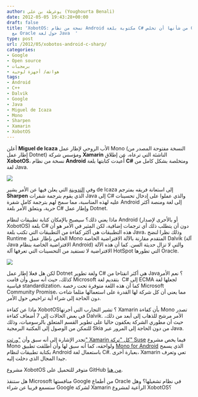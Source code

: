 ```yaml
---
author: يوغرطة بن علي (Youghourta Benali)
date: 2012-05-05 19:43:28+00:00
draft: false
title: 'XobotOS: نسخة من نظام Android مكتوبة بلغة C# من شأنها أن تخلص Google من مشاكلها
  مع Oracle حول لغة Java  '
type: post
url: /2012/05/xobotos-android-c-sharp/
categories:
- Google
- Open source
- برمجيات
- هواتف/ أجهزة لوحية
tags:
- Android
- C++
- Dalvik
- Google
- Java
- Miguel de Icaza
- Mono
- Sharpen
- Xamarin
- XobotOS
---
```


أعلن **Miguel de Icaza** الأب الروحي لإطار عمل Mono (النسخة مفتوحة المصدر من إطار عمل Dotnet) ومؤسس شركة **Xamarin** الناشئة التي ترعاه، عن إطلاق **XobotOS**، نسخة من نظام **Android** أُعيدت كتابتها بلغة **C#** ومتخلصة بشكل كامل من لغة Java.




[![](https://www.it-scoop.com/wp-content/uploads/2012/05/XobotOS.jpg)
](https://www.it-scoop.com/wp-content/uploads/2012/05/XobotOS.jpg)




وفي [التدوينة](http://blog.xamarin.com/2012/05/01/android-in-c-sharp/) التي يعلن فيها عن الأمر يشير de Icaza إلى استعانة فريقه بمترجم **Sharpen** الذي يقوم بترجمة شفرات Java إلى C# والذي عملوا على إدخال تحسينات عليه لهذه المناسبة، مما سمح لهم بترجمة كامل شفرة Android إلى لغة ومنصة أكثر حرية، ويتعلق الأمر بلغة C# وإطار عمل Dotnet.




ماذا يعني ذلك؟ سيصبح بالإمكان كتابة تطبيقات لنظام Android (أو بالأحرى لإصدار XobotOS) بلغة C# دون أن يتطلب ذلك أي ترجمات إضافية، لكن المثير في الأمر هو أن هذه التطبيقات هي أكثر كفاءة من التطبيقات التي تكتب بلغة Java، وذلك نظرا لنضج Runtime  الخاص بإطار عمل Mono المتقدم مقارنة بالآلة الافتراضية الخاصة Dalvik (آلة Java الافتراضية الخاصة بنظام Android) والتي لا تزال حديثة السن. كما أن هذه الآلة الافتراضية لا تستفيد من التحسينات التي تعرفها آلة HotSpot التي تطورها Oracle.




[![](https://www.it-scoop.com/wp-content/uploads/2012/05/mono-vs-dalvik.png)
](https://www.it-scoop.com/wp-content/uploads/2012/05/mono-vs-dalvik.png)




لكن هل فعلا إطار عمل Dotnet ولغة تطوير C# هي أكثر انفتاحا من Java؟ نعم الأمر كذلك، حيث أنه سبق وأن قامت Microsoft بتقديم لغة  C# إلى ECMA لجعلها لغة قياسية standardization، كما أن هذه اللغة متوفرة تحت رخصة Microsoft Community Promise، مما يعني أن كل شركة لها القدرة على استعمالها مثلما شاءت دون الحاجة إلى شراء أية تراخيص حول الأمر.




ماذا عن كفاءة XobotOS؟ تشير التجارب التي أجرتها Xamarin بأن كفاءة Mono تصدر في بعض الحالات إلى 7 أضعاف كفاءة Dalvik. الأمر مرشح للذهاب إلى أبعد من ذلك، حيث أن مطوري الشركة يعكفون حاليا على تطوير القسم المتعلق بالرسوميات، وذلك للتمكن من الوصول إلى المكتبة البرمجية Skia من دون الحاجة إلى المرور عبر Java.




[
](https://www.it-scoop.com/wp-content/uploads/2012/05/mono-vs-dalvik.png)




تجدر الإشارة إلى أنه سبق وأن ["ورثت" Xamarin كل "تركة" Suse](https://www.it-scoop.com/2011/07/novell-xamarin-mono/) فيما يخص مشروع Mono ولواحقه، كما أنه سبق لها وأن أطلقت تطبيق [Mono for Android](https://www.it-scoop.com/2011/04/mono-for-android-dotnet/) الذي يسمح بكتابة تطبيقات لنظام Android باستعمال لغة C#. بعبارة أخرى، Xamarin تعي وتعرف جيدا المجال الذي دخلت إليه.




مشروع XobotOS متوفر للتحميل على GitHub [من هنا](https://github.com/xamarin/XobotOS).




هل ستنقذ Microsoft منافستها Google من أطماع Oracle في نظام تشغيلها؟ وهل سنسمع قريبا عن شراء Google لشركة Xamarin الراعية لمشروع XobotOS؟
